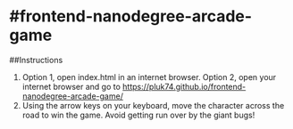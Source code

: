 #frontend-nanodegree-arcade-game
===============================

##Instructions

1. Option 1, open index.html in an internet browser.  Option 2, open your internet browser and go to https://pluk74.github.io/frontend-nanodegree-arcade-game/
2. Using the arrow keys on your keyboard, move the character across the road to win the game.  Avoid getting run over by the giant bugs!